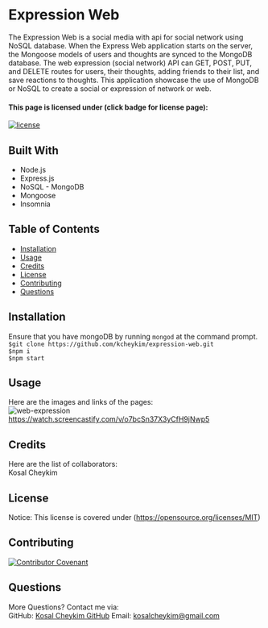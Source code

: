 # Expression Web

The Expression Web is a social media with api for social network using NoSQL database. When the Express Web application starts on the server, the Mongoose models of users and thoughts are synced to the MongoDB database. The web expression (social network) API can GET, POST, PUT, and DELETE routes for users, their thoughts, adding friends to their list, and save reactions to thoughts. This application showcase the use of MongoDB or NoSQL to create a social or expression of network or web.

#### This page is licensed under (click badge for license page): 
[![license](https://img.shields.io/badge/License-MIT-yellow.svg)](https://opensource.org/licenses/MIT)

## Built With
* Node.js
* Express.js
* NoSQL - MongoDB
* Mongoose
* Insomnia

## Table of Contents
* [Installation](#installation)
* [Usage](#usage)
* [Credits](#credits)
* [License](#license) 
* [Contributing](#contributing) 
* [Questions](#questions)

## Installation
Ensure that you have mongoDB by running `mongod` at the command prompt. <br />
`$git clone https://github.com/kcheykim/expression-web.git` <br />
`$npm i` <br />
`$npm start`

## Usage
Here are the images and links of the pages: <br />
![web-expression](./assets/images/web-expression.gif?raw=true)<br />
https://watch.screencastify.com/v/o7bcSn37X3yCfH9jNwp5

## Credits
Here are the list of collaborators:  
Kosal Cheykim

## License
Notice: This license is covered under (https://opensource.org/licenses/MIT)

## Contributing
[![Contributor Covenant](https://img.shields.io/badge/Contributor%20Covenant-2.1-4baaaa.svg)](code_of_conduct.md)

## Questions
More Questions? Contact me via:  
GitHub: [Kosal Cheykim GitHub](https://github.com/kcheykim) 
Email: [kosalcheykim@gmail.com](mailto:kosalcheykim@gmail.com)
